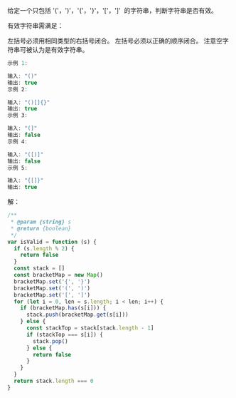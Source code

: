 给定一个只包括 '('，')'，'{'，'}'，'['，']'  的字符串，判断字符串是否有效。

有效字符串需满足：

左括号必须用相同类型的右括号闭合。
左括号必须以正确的顺序闭合。
注意空字符串可被认为是有效字符串。

```js
示例 1:

输入: "()"
输出: true
示例 2:

输入: "()[]{}"
输出: true
示例 3:

输入: "(]"
输出: false
示例 4:

输入: "([)]"
输出: false
示例 5:

输入: "{[]}"
输出: true
```

解：

```js
/**
 * @param {string} s
 * @return {boolean}
 */
var isValid = function (s) {
  if (s.length % 2) {
    return false
  }
  const stack = []
  const bracketMap = new Map()
  bracketMap.set('{', '}')
  bracketMap.set('(', ')')
  bracketMap.set('[', ']')
  for (let i = 0, len = s.length; i < len; i++) {
    if (bracketMap.has(s[i])) {
      stack.push(bracketMap.get(s[i]))
    } else {
      const stackTop = stack[stack.length - 1]
      if (stackTop === s[i]) {
        stack.pop()
      } else {
        return false
      }
    }
  }
  return stack.length === 0
}
```
